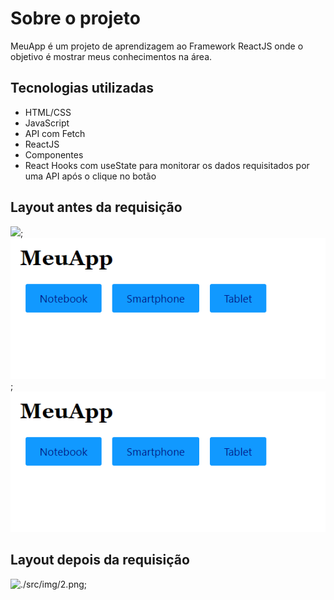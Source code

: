 # Sobre o projeto

MeuApp é um projeto de aprendizagem ao Framework ReactJS onde o objetivo é mostrar meus conhecimentos na área.

## Tecnologias utilizadas

- HTML/CSS
- JavaScript
- API com Fetch
- ReactJS
- Componentes
- React Hooks com useState para monitorar os dados requisitados por uma API após o clique no botão

## Layout antes da requisição
![](../src/img/1.png);
![](./src/img/1.png);
<img src="./src/img/1.png" alt="preview"/>

## Layout depois da requisição

![./src/img/2.png](../src/img/2.png);
